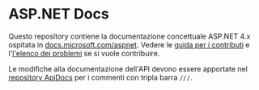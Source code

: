 # <a name="aspnet-docs"></a>ASP.NET Docs

Questo repository contiene la documentazione concettuale ASP.NET 4.x ospitata in [docs.microsoft.com/aspnet](https://docs.microsoft.com/aspnet). Vedere le [guida per i contributi](CONTRIBUTING.md) e l'[l'elenco dei problemi](https://github.com/dotnet/AspNetDocs/issues) se si vuole contribuire.

Le modifiche alla documentazione dell'API devono essere apportate nel [repository ApiDocs](https://github.com/aspnet/ApiDocs) per i commenti con tripla barra `///`.
